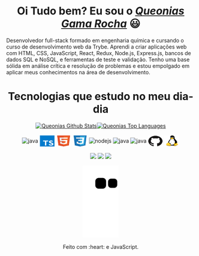 <div>
  <h1 align="center">Oi Tudo bem? Eu sou o <a href="https://www.linkedin.com/in/queonias/"><i>Queonias Gama Rocha</i></a> 😃️</h1>
</div>
    <div>
      <p>Desenvolvedor full-stack formado em engenharia química e cursando o curso de desenvolvimento web da Trybe. Aprendi a criar aplicações web com HTML, CSS, JavaScript, React, Redux, Node.js, Express.js, bancos de dados SQL e NoSQL, e ferramentas de teste e validação. Tenho uma base sólida em análise crítica e resolução de problemas e estou empolgado em aplicar meus conhecimentos na área de desenvolvimento.</p>
    </div>


<!-- <h1 align="center"> 
  Trybe
</h1>

<p align="center"><i>"A Trybe é uma escola do futuro para qualquer pessoa que deseja construir uma carreira de sucesso em tecnologia. Como estudante a pessoa ainda tem a opção de pagar os estudos apenas quando estiver formada e com um bom trabalho."</i></p> -->

<h1 align="center">Tecnologias que estudo no meu dia-dia</h1>
<div align="center">
  <a href="https://github-readme-stats.vercel.app/api/top-langs/?username=queonias&langs_count=10"><img height="164em" alt="Queonias Github Stats" src="https://github-readme-stats.vercel.app/api?username=Queonias&show_icons=true&count_private=true&theme=react&hide_border=true&bg_color=0D1117" /></a><a href="https://github-readme-stats.vercel.app/api/top-langs/?username=queonias&langs_count=10"><img height="164em" alt="Queonias Top Languages" src="https://github-readme-stats.vercel.app/api/top-langs/?username=Queonias&count_private=true&layout=compact&theme=react&hide_border=true&bg_color=0D1117"></a>
</div>

    
    
<div align="center" valign="top"><br>
<!--   <img align="center" alt="React" height="30" width="40" src="https://raw.githubusercontent.com/devicons/devicon/master/icons/react/react-original.svg"> -->
<!--   <img align="center" alt="Redux" height="30" width="40" src="https://raw.githubusercontent.com/devicons/devicon/master/icons/redux/redux-original.svg"> -->
  <img align="center" alt="java" height="30" width="40" src="https://cdn.worldvectorlogo.com/logos/javascript-1.svg">
  <img align="center" alt="Js" height="30" width="40" src="https://raw.githubusercontent.com/devicons/devicon/master/icons/typescript/typescript-plain.svg">
  <img align="center" alt="HTML" height="30" width="40" src="https://raw.githubusercontent.com/devicons/devicon/master/icons/html5/html5-original.svg">
  <img align="center" alt="CSS" height="30" width="40" src="https://raw.githubusercontent.com/devicons/devicon/master/icons/css3/css3-original.svg">
  <img align="center" alt="nodejs" height="30" width="40" src="https://cdn.worldvectorlogo.com/logos/nodejs-icon.svg">
  <img align="center" alt="java" height="30" width="40" src="https://cdn.worldvectorlogo.com/logos/react-2.svg">
  <img align="center" alt="java" height="30" width="40" src="https://cdn.worldvectorlogo.com/logos/java-duke.svg">
  
<!--   <img align="center" alt="Wa-Jest" height="30" width="40" src="https://cdn.jsdelivr.net/gh/devicons/devicon/icons/jest/jest-plain.svg"> -->
<!--   <img align="center" alt="git" height="30" width="40" src="https://raw.githubusercontent.com/devicons/devicon/master/icons/git/git-original.svg"> -->
<!--   <img align="center" alt="github" height="35" width="35" src="/assets/GitHub.png"> -->
  <img align="center" alt="github" height="30" width="40" src="https://raw.githubusercontent.com/devicons/devicon/master/icons/github/github-original.svg">
  <img align="center" alt="linux" height="30" width="40" src="https://raw.githubusercontent.com/devicons/devicon/master/icons/linux/linux-original.svg">
</div><br>

<div align="center">
  <a href="https://www.instagram.com/queonesgama/" target="_blank" rel="noreferrer noopener"><img src="https://img.shields.io/badge/-Instagram-%23E4405F?style=for-the-badge&logo=instagram&logoColor=white" target="_blank"></a>
  <a href="https://www.linkedin.com/in/queonias/" target="_blank"><img src="https://img.shields.io/badge/-LinkedIn-%230077B5?style=for-the-badge&logo=linkedin&logoColor=white" target="_blank"></a> 
  <a href="mailto:queones@gmail.com"><img src="https://img.shields.io/badge/-Gmail-%23333?style=for-the-badge&logo=gmail&logoColor=white" target="_blank"></a>
</div>

<div align="center">
  
  ![Snake animation](https://github.com/Queonias/Queonias/blob/output/github-contribution-grid-snake.svg)
  
</div>

<div align="center">
  <p>Feito com :heart: e JavaScript.</p>
  
</div>
